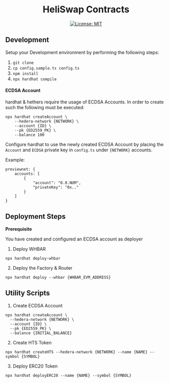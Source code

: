 <div align="center">

# HeliSwap Contracts

[![License: MIT](https://img.shields.io/badge/License-MIT-yellow.svg)](https://opensource.org/licenses/MIT)

</div>

## Development

Setup your Development environment by performing the following steps:
1. `git clone`
2. `cp config.sample.ts config.ts`
3. `npm install`
4. `npx hardhat compile`

#### ECDSA Account

hardhat & hethers require the usage of ECDSA Accounts. In order to create such the following must be executed:
```
npx hardhat createAccount \
    --hedera-network {NETWORK} \
    --account {ID} \
    --pk {ED2559_PK} \
    --balance 100
```
Configure hardhat to use the newly created ECDSA Account by placing the `Account` and `ECDSA` private key in 
`config.ts` under `{NETWORK}` accounts.

Example:
```
previewnet: {
    accounts: [
        {
            "account": "0.0.NUM",
            "privateKey": "0x.."
        }
    ]
}
```

## Deployment Steps

**Prerequisite**

You have created and configured an ECDSA account as deployer

1. Deploy WHBAR
```shell
npx hardhat deploy-whbar
```
2. Deploy the Factory & Router
```shell
npx hardhat deploy --whbar {WHBAR_EVM_ADDRESS}
```

## Utility Scripts

1. Create ECDSA Account
```shell
npx hardhat createAccount \
  --hedera-network {NETWORK} \
  --account {ID} \
  --pk {ED2559_PK} \
  --balance {INITIAL_BALANCE}
```

2. Create HTS Token
```shell
npx hardhat createHTS --hedera-network {NETWORK} --name {NAME} --symbol {SYMBOL}          
```

3. Deploy ERC20 Token
```shell
npx hardhat deployERC20 --name {NAME} --symbol {SYMBOL}
```